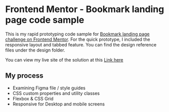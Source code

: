 # Frontend Mentor - Bookmark landing page code sample

This is my rapid prototyping code sample for [Bookmark landing page challenge on Frontend Mentor](https://www.frontendmentor.io/challenges/bookmark-landing-page-5d0b588a9edda32581d29158). For the quick prototype, I included the responsive layout and tabbed feature. You can find the design reference files under the design folder.

You can view my live site of the solution at this [Link here](https://jordanallybrown.github.io/bookmark-landing-page-code-sample/)

## My process

- Examining Figma file / style guides
- CSS custom properties and utility classes
- Flexbox & CSS Grid
- Responsive for Desktop and mobile screens
